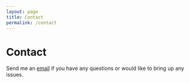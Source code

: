 ```yaml
---
layout: page
title: Contact
permalink: /contact
---
```


# Contact

Send me an [email](mailto:lukeleedy123@gmail.com) if you have any questions or would like to bring up any issues.
